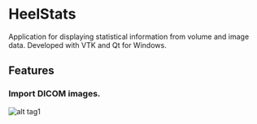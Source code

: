 # HeelStats
Application for displaying statistical information from volume and image data. Developed with VTK and Qt for Windows.

## Features
### Import DICOM images.
![alt tag1](https://github.com/jperdomo23/HeelStats/blob/master/Screenshots/View_DICOM.PNG)

